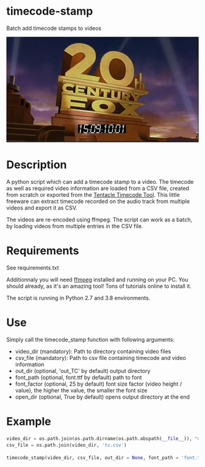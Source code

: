 # timecode-stamp
Batch add timecode stamps to videos
<p align="left">
  <img src="preview.jpg" width="600"></a>
</p>

# Description
A python script which can add a timecode stamp to a video. The timecode as well as required video information are loaded from a CSV file, created from scratch or exported from the [Tentacle Timecode Tool](https://tentaclesync.com/timecode-tool). This little freeware can extract timecode recorded on the audio track from multiple videos and export it as CSV.

The videos are re-encoded using ffmpeg. The script can work as a batch, by loading videos from multiple entries in the CSV file.

# Requirements
See requirements.txt

Additionnaly you will need [ffmpeg](https://www.ffmpeg.org/download.html) installed and running on your PC. You should already, as it's an amazing tool! Tons of tutorials online to install it.

The script is running in Python 2.7 and 3.8 environments.

# Use
Simply call the timecode_stamp function with following arguments:
* video_dir (mandatory): Path to directory containing video files
* csv_file (mandatory): Path to csv file containing timecode and video information
* out_dir (optional, 'out_TC' by default) output directory
* font_path (optional, font.ttf by default) path to font
* font_factor (optional, 25 by default) font size factor (video height / value), the higher the value, the smaller the font size
* open_dir (optional, True by default) opens output directory at the end

# Example
```python
video_dir = os.path.join(os.path.dirname(os.path.abspath(__file__)), "medias")
csv_file = os.path.join(video_dir, 'tc.csv')

timecode_stamp(video_dir, csv_file, out_dir = None, font_path = 'font.ttf', font_factor = 25, open_dir = True)
```
